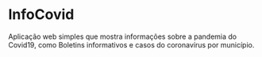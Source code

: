 # InfoCovid
Aplicação web simples que mostra informações sobre a pandemia do Covid19, como Boletins informativos e casos do coronavírus por município.
